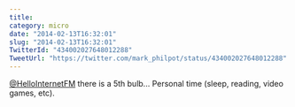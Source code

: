 ```yaml
---
title: 
category: micro
date: "2014-02-13T16:32:01"
slug: "2014-02-13T16:32:01"
TwitterId: "434002027648012288"
TweetUrl: "https://twitter.com/mark_philpot/status/434002027648012288"
---
```


[@HelloInternetFM](https://twitter.com/HelloInternetFM) there is a 5th bulb...
Personal time (sleep, reading, video games, etc).
